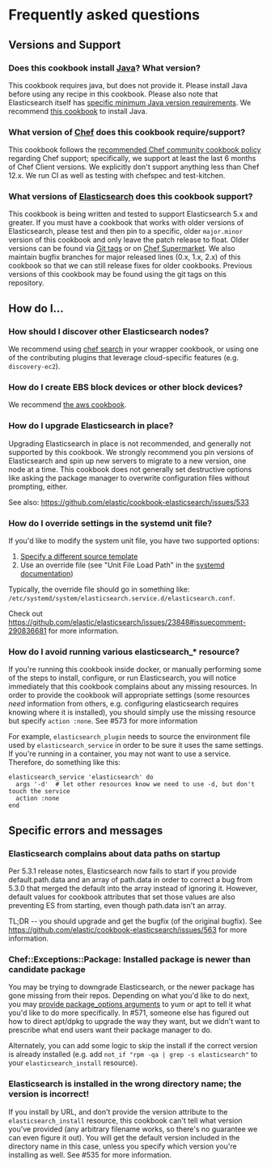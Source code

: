 # Frequently asked questions

## Versions and Support

### Does this cookbook install [Java](https://www.java.com/en/)? What version?

This cookbook requires java, but does not provide it. Please install Java before using any recipe in this cookbook. Please also note that Elasticsearch itself has [specific minimum Java version requirements](https://www.elastic.co/guide/en/elasticsearch/reference/current/setup.html#jvm-version). We recommend [this cookbook](https://github.com/agileorbit-cookbooks/java) to install Java.

### What version of [Chef](https://www.chef.io/) does this cookbook require/support?

This cookbook follows the [recommended Chef community cookbook policy](https://github.com/chef/chef-rfc/blob/master/rfc092-dependency-update-cadence.md#cookbook-and-ecosystem-tooling-support) regarding Chef support; specifically, we support at least the last 6 months of Chef Client versions. We explicitly don't support anything less than Chef 12.x. We run CI as well as testing with chefspec and test-kitchen.

### What versions of [Elasticsearch](https://www.elastic.co/products/elasticsearch) does this cookbook support?

This cookbook is being written and tested to support Elasticsearch 5.x and greater. If you must have a cookbook that works with older versions of Elasticsearch, please test and then pin to a specific, older `major.minor` version of this cookbook and only leave the patch release to float. Older versions can be found via [Git tags](https://github.com/elastic/cookbook-elasticsearch/tags) or on [Chef Supermarket](https://supermarket.chef.io/cookbooks/elasticsearch). We also maintain bugfix branches for major released lines (0.x, 1.x, 2.x) of this cookbook so that we can still release fixes for older cookbooks. Previous versions of this cookbook may be found using the git tags on this repository.

## How do I...

### How should I discover other Elasticsearch nodes?

We recommend using [chef search](https://docs.chef.io/chef_search.html) in your wrapper cookbook, or using one of the contributing plugins that leverage cloud-specific features (e.g. `discovery-ec2`).

### How do I create EBS block devices or other block devices?

We recommend [the aws cookbook](https://github.com/chef-cookbooks/aws).

### How do I upgrade Elasticsearch in place?

Upgrading Elasticsearch in place is not recommended, and generally not supported by this cookbook. We strongly recommend you pin versions of Elasticsearch and spin up new servers to migrate to a new version, one node at a time. This cookbook does not generally set destructive options like asking the package manager to overwrite configuration files without prompting, either.

See also: https://github.com/elastic/cookbook-elasticsearch/issues/533

### How do I override settings in the systemd unit file?

If you'd like to modify the system unit file, you have two supported options:
1. [Specify a different source template ](https://github.com/elastic/cookbook-elasticsearch/blob/master/libraries/resource_service.rb#L26-L27)
1. Use an override file (see "Unit File Load Path" in the [systemd documentation](https://www.freedesktop.org/software/systemd/man/systemd.unit.html))

Typically, the override file should go in something like: `/etc/systemd/system/elasticsearch.service.d/elasticsearch.conf`.

Check out https://github.com/elastic/elasticsearch/issues/23848#issuecomment-290836681 for more information.

### How do I avoid running various elasticsearch_* resource?

If you're running this cookbook inside docker, or manually performing some of the steps to install, configure, or run Elasticsearch, you will notice immediately that this cookbook complains about any missing resources. In order to provide the cookbook will appropriate settings (some resources _need_ information from others, e.g. configuring elasticsearch requires knowing where it is installed), you should simply use the missing resource but specify `action :none`. See #573 for more information

For example, `elasticsearch_plugin` needs to source the environment file used by `elasticsearch_service` in order to be sure it uses the same settings. If you're running in a container, you may not want to use a service. Therefore, do something like this:

```
elasticsearch_service 'elasticsearch' do
  args '-d'  # let other resources know we need to use -d, but don't touch the service
  action :none
end
```

## Specific errors and messages

### Elasticsearch complains about data paths on startup

Per 5.3.1 release notes, Elasticsearch now fails to start if you provide default.path.data and an array of path.data in order to correct a bug from 5.3.0 that merged the default into the array instead of ignoring it. However, default values for cookbook attributes that set those values are also preventing ES from starting, even though path.data isn't an array.

TL;DR -- you should upgrade and get the bugfix (of the original bugfix). See https://github.com/elastic/cookbook-elasticsearch/issues/563 for more information.

### Chef::Exceptions::Package: Installed package is newer than candidate package

You may be trying to downgrade Elasticsearch, or the newer package has gone missing from their repos. Depending on what you'd like to do next, you may [provide package_options arguments](https://github.com/elastic/cookbook-elasticsearch/blob/master/libraries/resource_install.rb#L27) to yum or apt to tell it what you'd like to do more specifically. In #571, someone else has figured out how to direct apt/dpkg to upgrade the way they want, but we didn't want to prescribe what end users want their package manager to do.

Alternately, you can add some logic to skip the install if the correct version is already installed (e.g. add `not_if "rpm -qa | grep -s elasticsearch"` to your `elasticsearch_install` resource).

### Elasticsearch is installed in the wrong directory name; the version is incorrect!

If you install by URL, and don't provide the version attribute to the `elasticsearch_install` resource, this cookbook can't tell what version you've provided (any arbitrary filename works, so there's no guarantee we can even figure it out). You will get the default version included in the directory name in this case, unless you specify which version you're installing as well. See #535 for more information.

